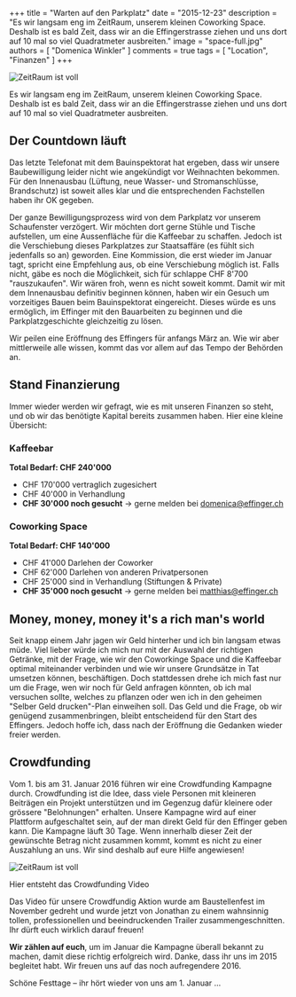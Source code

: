 +++
title = "Warten auf den Parkplatz"
date = "2015-12-23"
description = "Es wir langsam eng im ZeitRaum, unserem kleinen Coworking Space. Deshalb ist es bald Zeit, dass wir an die Effingerstrasse ziehen und uns dort auf 10 mal so viel Quadratmeter ausbreiten."
image = "space-full.jpg"
authors = [ "Domenica Winkler" ]
comments = true
tags = [ "Location", "Finanzen" ]
+++

![ZeitRaum ist voll](space-full.jpg)

<div class="lead">
Es wir langsam eng im ZeitRaum, unserem kleinen Coworking Space. Deshalb ist es bald Zeit, dass wir an die Effingerstrasse ziehen und uns dort auf 10 mal so viel Quadratmeter ausbreiten. 
</div>

## Der Countdown läuft

Das letzte Telefonat mit dem Bauinspektorat hat ergeben, dass wir unsere Baubewilligung leider nicht wie angekündigt vor Weihnachten bekommen. Für den Innenausbau (Lüftung, neue Wasser- und Stromanschlüsse, Brandschutz) ist soweit alles klar und die entsprechenden Fachstellen haben ihr OK gegeben.

Der ganze Bewilligungsprozess wird von dem Parkplatz vor unserem Schaufenster verzögert. Wir möchten dort gerne Stühle und Tische aufstellen, um eine Aussenfläche für die Kaffeebar zu schaffen. Jedoch ist die Verschiebung dieses Parkplatzes zur Staatsaffäre (es fühlt sich jedenfalls so an) geworden. Eine Kommission, die erst wieder im Januar tagt, spricht eine Empfehlung aus, ob eine Verschiebung möglich ist. Falls nicht, gäbe es noch die Möglichkeit, sich für schlappe CHF 8'700 "rauszukaufen". Wir wären froh, wenn es nicht soweit kommt. Damit wir mit dem Innenausbau definitiv beginnen können, haben wir ein Gesuch um vorzeitiges Bauen beim Bauinspektorat eingereicht. Dieses würde es uns ermöglich, im Effinger mit den Bauarbeiten zu beginnen und die Parkplatzgeschichte gleichzeitig zu lösen.

Wir peilen eine Eröffnung des Effingers für anfangs März an. Wie wir aber mittlerweile alle wissen, kommt das vor allem auf das Tempo der Behörden an.


## Stand Finanzierung

Immer wieder werden wir gefragt, wie es mit unseren Finanzen so steht, und ob wir das benötigte Kapital bereits zusammen haben. Hier eine kleine Übersicht:

### Kaffeebar

**Total Bedarf: CHF 240'000**

* CHF 170'000 vertraglich zugesichert
* CHF 40'000 in Verhandlung
* **CHF 30'000 noch gesucht** &rarr; gerne melden bei [domenica@effinger.ch](mailto:domenica@effinger.ch)


### Coworking Space

**Total Bedarf: CHF 140'000**

* CHF 41'000 Darlehen der Coworker
* CHF 62'000 Darlehen von anderen Privatpersonen
* CHF 25'000 sind in Verhandlung (Stiftungen & Private)
* **CHF 35'000 noch gesucht** &rarr; gerne melden bei [matthias@effinger.ch](mailto:matthias@effinger.ch)


## Money, money, money it's a rich man's world

Seit knapp einem Jahr jagen wir Geld hinterher und ich bin langsam etwas müde. Viel lieber würde ich mich nur mit der Auswahl der richtigen Getränke, mit der Frage, wie wir den Coworkinge Space und die Kaffeebar optimal miteinander verbinden und wie wir unsere Grundsätze in Tat umsetzen können, beschäftigen. Doch stattdessen drehe ich mich fast nur um die Frage, wen wir noch für Geld anfragen könnten, ob ich mal versuchen sollte, welches zu pflanzen oder wen ich in den geheimen "Selber Geld drucken"-Plan einweihen soll. 
Das Geld und die Frage, ob wir genügend zusammenbringen, bleibt entscheidend für den Start des Effingers. Jedoch hoffe ich, dass nach der Eröffnung die Gedanken wieder freier werden. 


## Crowdfunding

Vom 1. bis am 31. Januar 2016 führen wir eine Crowdfunding Kampagne durch. Crowdfunding ist die Idee, dass viele Personen mit kleineren Beiträgen ein Projekt unterstützen und im Gegenzug dafür kleinere oder grössere "Belohnungen" erhalten. Unsere Kampagne wird auf einer Plattform aufgeschaltet sein, auf der man direkt Geld für den Effinger geben kann. Die Kampagne läuft 30 Tage. Wenn innerhalb dieser Zeit der gewünschte Betrag nicht zusammen kommt, kommt es nicht zu einer Auszahlung an uns. Wir sind deshalb auf eure Hilfe angewiesen!

![ZeitRaum ist voll](videoschnitt.jpg)

<p class="image-caption">Hier entsteht das Crowdfunding Video</p>

Das Video für unsere Crowdfundig Aktion wurde am Baustellenfest im November gedreht und wurde jetzt von Jonathan zu einem wahnsinnig tollen, professionellen und beeindruckenden Trailer zusammengeschnitten. Ihr dürft euch wirklich darauf freuen!

**Wir zählen auf euch**, um im Januar die Kampagne überall bekannt zu machen, damit diese richtig erfolgreich wird. Danke, dass ihr uns im 2015 begleitet habt. Wir freuen uns auf das noch aufregendere 2016. 

Schöne Festtage &ndash; ihr hört wieder von uns am 1. Januar ... 


